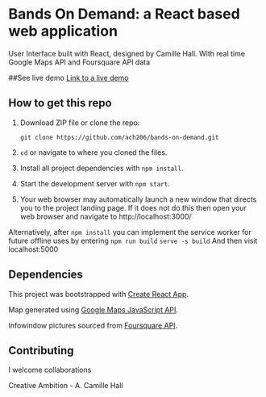 
Bands On Demand: a React based web application
======================================================
User Interface built with React, designed by Camille Hall. With real time Google Maps API and Foursquare API data

##See live demo
[Link to a live demo](https://ach206.github.io/memory-game/)

## How to get this repo
1) Download ZIP file or clone the repo:

    ``git clone https://github.com/ach206/bands-on-demand.git``

2) `cd` or navigate to where you cloned the files.

3) Install all project dependencies with `npm install`.

4) Start the development server with `npm start`.

5) Your web browser may automatically launch a new window that directs
you to the project landing page. If it does not do this then open your web browser and navigate to http://localhost:3000/

Alternatively, after `npm install` you can implement the service worker for future offline uses by entering `npm run build`
`serve -s build`
And then visit localhost:5000

## Dependencies

This project was bootstrapped with [Create React App](https://github.com/facebookincubator/create-react-app).

Map generated using [Google Maps JavaScript API](https://developers.google.com/maps/documentation/javascript/tutorial).

Infowindow pictures sourced from [Foursquare API](https://developer.foursquare.com/docs/api).


## Contributing
I welcome collaborations

Creative Ambition - A. Camille Hall
